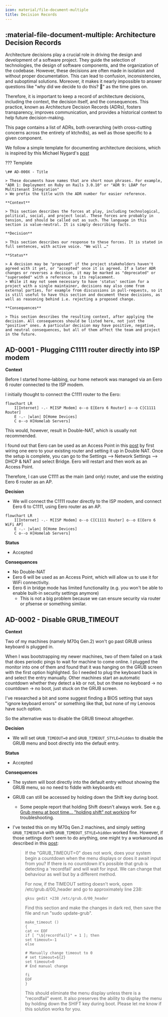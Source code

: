 ```yaml
---
icon: material/file-document-multiple
title: Decision Records
---
```


## :material-file-document-multiple: Architecture Decision Records

Architecture decisions play a crucial role in driving the design and development of a software project. They guide the selection of technologies, the design of software components, and the organization of the codebase. However, these decisions are often made in isolation and without proper documentation. This can lead to confusion, inconsistencies, and suboptimal solutions. Moreover, it makes it nearly impossible to answer questions like "why did we decide to do this? 🤔" as the time goes on.

Therefore, it is important to keep a record of architecture decisions, including the context, the decision itself, and the consequences. This practice, known as Architecture Decision Records (ADRs), fosters transparency, improves communication, and provides a historical context to help future decision-making.

This page contains a list of ADRs, both overarching (with cross-cutting concerns across the entirety of ktchn8s), as well as those specific to a given component.

We follow a simple template for documenting architecture decisions, which is inspired by this Michael Nygard's [post](http://thinkrelevance.com/blog/2011/11/15/documenting-architecture-decisions)

<!-- markdownlint-disable MD046 -->
??? Template

    \## AD-000X - Title

    > These documents have names that are short noun phrases. For example, "ADR 1: Deployment on Ruby on Rails 3.0.10" or "ADR 9: LDAP for Multitenant Integration"
    > We prefix the title with the ADR number for easier reference.

    **Context**

    > This section describes the forces at play, including technological, political, social, and project local. These forces are probably in tension, and should be called out as such. The language in this section is value-neutral. It is simply describing facts.

    **Decision**

    > This section describes our response to these forces. It is stated in full sentences, with active voice. "We will …"

    **Status**

    > A decision may be "proposed" if the project stakeholders haven't agreed with it yet, or "accepted" once it is agreed. If a later ADR changes or reverses a decision, it may be marked as "deprecated" or "superseded" with a reference to its replacement.
    > While it may not seem necessary to have 'status' section for a project with a single maintainer, decisions may also come from external parties, for example from discussions in pull-requests, so it is still useful to have this section and document these decisions, as well as reasoning behind i.e. rejecting a proposed change.

    **Consequences**

    > This section describes the resulting context, after applying the decision. All consequences should be listed here, not just the "positive" ones. A particular decision may have positive, negative, and neutral consequences, but all of them affect the team and project in the future.
<!-- markdownlint-enable MD046 -->


## AD-0001 - Plugging C1111 router directly into ISP modem

**Context**

Before I started home-labbing, our home network was managed via an Eero 6 router connected to the ISP modem.

I initially thought to connect the C1111 router to the Eero:

```mermaid
flowchart LR
    I[Internet] -.- M[ISP Modem] o--o E[Eero 6 Router] o--o C[C1111 Router]
    E -.- |wlan| D[Home Devices]
    C o--o H[Homelab Servers]
```

This would, however, result in Double-NAT, which is usually not recommended.

I found out that Eero can be used as an Access Point in this [post](https://www.reddit.com/r/eero/comments/uuuvdc/comment/i9hkazz/?utm_source=share&utm_medium=web3x&utm_name=web3xcss&utm_term=1&utm_content=share_button) by first wiring one eero to your existing router and setting it up in Double NAT. Once the setup is complete, you can go to the Settings --> Network Settings --> DHCP & NAT and select Bridge. Eero will restart and then work as an Access Point.

Therefore, I can use C1111 as the main (and only) router, and use the existing Eero 6 router as an AP.

**Decision**

- We will connect the C1111 router directly to the ISP modem, and connect Eero 6 to C1111, using Eero router as an AP.

```mermaid
flowchart LR
    I[Internet] -.- M[ISP Modem] o--o C[C1111 Router] o--o E[Eero 6 WiFi AP]
    E -.- |wlan| D[Home Devices]
    C o--o H[Homelab Servers]
```

**Status**

- Accepted

**Consequences**

- No Double-NAT
- Eero 6 will be used as an Access Point, which will allow us to use it for WiFi connectivity.
- Eero 6 in bridge mode has limited functionality (e.g. you won't be able to enable built-in security settings anymore)
    - This is not a big problem because we can ensure security via router or pfsense or something similar.

## AD-0002 - Disable GRUB_TIMEOUT

**Context**

Two of my machines (namely M70q Gen.2) won't go past GRUB unless keyboard is plugged in.

When I was bootstrapping my newer machines, two of them failed on a task that does periodic pings to wait for machine to come online. I plugged the monitor into one of them and found that it was hanging on the GRUB screen with the first option highlighted. So I needed to plug the keyboard back in and select the entry manually. Other machines start an automatic countdown whether they detect a kb or not, but on these no keyboard -> no countdown -> no boot, just stuck on the GRUB screen.

I've researched a bit and some suggest finding a BIOS setting that says "ignore keyboard errors" or something like that, but none of my Lenovos have such option.

So the alternative was to disable the GRUB timeout altogether.

**Decision**

- We will set `GRUB_TIMEOUT=0` and `GRUB_TIMEOUT_STYLE=hidden` to disable the GRUB menu and boot directly into the default entry.

**Status**

- Accepted

**Consequences**

- The system will boot directly into the default entry without showing the GRUB menu, so no need to fiddle with keyboards etc
- GRUB can still be accessed by holding down the <key>Shift</key> key during boot.
    - Some people report that holding <key>Shift</key> doesn't always work. See e.g. [Grub menu at boot time... "holding shift" not working](https://askubuntu.com/questions/668049/grub-menu-at-boot-time-holding-shift-not-working) for troubleshooting. 
- I've tested this on my M70q Gen.2 machines, and simply setting `GRUB_TIMEOUT=0` with `GRUB_TIMEOUT_STYLE=hidden` worked fine. However, if those settings don't seem to do anything, one might try a workaround as described in this [post](https://ubuntuforums.org/showthread.php?t=1287602&page=14&p=10097915#post10097915):

    > If the "GRUB_TIMEOUT=0" does not work, does your system begin a countdown when the menu displays or does it await input from you? If there is no countdown it's possible that grub is detecting a 'recordfail' and will wait for input. We can change that behaviour as well but by a different method.
    > 
    > For now, if the TIMEOUT setting doesn't work, open /etc/grub.d/00_header and go to approximately line 238:
    >
    > ```
    > gksu gedit +238 /etc/grub.d/00_header
    > ```
    >
    > Find this section and make the changes in dark red, then save the file and run "sudo update-grub".
    >
    > ```
    > make_timeout ()
    > {
    > cat << EOF
    > if [ "\${recordfail}" = 1 ]; then
    > set timeout=-1
    > else
    > 
    > # Manually change timeout to 0
    > # set timeout=${2}
    > set timeout=0
    > # End manual change
    > 
    > fi
    > EOF
    > }
    > ```
    >
    > This should eliminate the menu display unless there is a "recordfail" event. It also preserves the ability to display the menu by holding down the SHIFT key during boot. Please let me know if this solution works for you.
